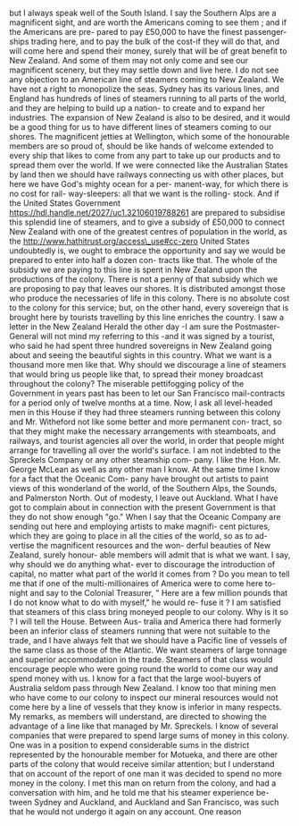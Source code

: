 but I always speak well of the South Island. I say the Southern Alps are a magnificent sight, and are worth the Americans coming to see them ; and if the Americans are pre- pared to pay £50,000 to have the finest passenger-ships trading here, and to pay the bulk of the cost-if they will do that, and will come here and spend their money, surely that will be of great benefit to New Zealand. And some of them may not only come and see our magnificent scenery, but they may settle down and live here. I do not see any objection to an American line of steamers coming to New Zealand. We have not a right to monopolize the seas. Sydney has its various lines, and England has hundreds of lines of steamers running to all parts of the world, and they are helping to build up a nation- to create and to expand her industries. The expansion of New Zealand is also to be desired, and it would be a good thing for us to have different lines of steamers coming to our shores. The magnificent jetties at Wellington, which some of the honourable members are so proud of, should be like hands of welcome extended to every ship that likes to come from any part to take up our products and to spread them over the world. If we were connected like the Australian States by land then we should have railways connecting us with other places, but here we have God's mighty ocean for a per- manent-way, for which there is no cost for rail- way-sleepers: all that we want is the rolling- stock. And if the United States Government https://hdl.handle.net/2027/uc1.32106019788261 are prepared to subsidise this splendid line of steamers, and to give a subsidy of £50,000 to connect New Zealand with one of the greatest centres of population in the world, as the http://www.hathitrust.org/access\_use#cc-zero United States undoubtedly is, we ought to embrace the opportunity and say we would be prepared to enter into half a dozen con- tracts like that. The whole of the subsidy we are paying to this line is spent in New Zealand upon the productions of the colony. There is not a penny of that subsidy which we are proposing to pay that leaves our shores. It is distributed amongst those who produce the necessaries of life in this colony. There is no absolute cost to the colony for this service; but, on the other hand, every sovereign that is brought here by tourists travelling by this line enriches the country. I saw a letter in the New Zealand Herald the other day -I am sure the Postmaster-General will not mind my referring to this -and it was signed by a tourist, who said he had spent three hundred sovereigns in New Zealand going about and seeing the beautiful sights in this country. What we want is a thousand more men like that. Why should we discourage a line of steamers that would bring us people like that, to spread their money broadcast throughout the colony? The miserable pettifogging policy of the Government in years past has been to let our San Francisco mail-contracts for a period only of twelve months at a time. Now, I ask all level-headed men in this House if they had three steamers running between this colony and Mr. Witheford not like some better and more permanent con- tract, so that they might make the necessary arrangements with steamboats, and railways, and tourist agencies all over the world, in order that people might arrange for travelling all over the world's surface. I am not indebted to the Spreckels Company or any other steamship com- pany. I like the Hon. Mr. George McLean as well as any other man I know. At the same time I know for a fact that the Oceanic Com- pany have brought out artists to paint views of this wonderland of the world, of the Southern Alps, the Sounds, and Palmerston North. Out of modesty, I leave out Auckland. What I have got to complain about in connection with the present Government is that they do not show enough "go." When I say that the Oceanic Company are sending out here and employing artists to make magnifi- cent pictures, which they are going to place in all the cities of the world, so as to ad- vertise the magnificent resources and the won- derful beauties of New Zealand, surely honour- able members will admit that is what we want. I say, why should we do anything what- ever to discourage the introduction of capital, no matter what part of the world it comes from ? Do you mean to tell me that if one of the multi-millionaires of America were to come here to-night and say to the Colonial Treasurer, " Here are a few million pounds that I do not know what to do with myself," he would re- fuse it ? I am satisfied that steamers of this class bring moneyed people to our colony. Why is it so ? I will tell the House. Between Aus- tralia and America there had formerly been an inferior class of steamers running that were not suitable to the trade, and I have always felt that we should have a Pacific line of vessels of the same class as those of the Atlantic. We want steamers of large tonnage and superior accommodation in the trade. Steamers of that class would encourage people who were going round the world to come our way and spend money with us. I know for a fact that the large wool-buyers of Australia seldom pass through New Zealand. I know too that mining men who have come to our colony to inspect our mineral resources would not come here by a line of vessels that they know is inferior in many respects. My remarks, as members will understand, are directed to showing the advantage of a line like that managed by Mr. Spreckels. I know of several companies that were prepared to spend large sums of money in this colony. One was in a position to expend considerable sums in the district represented by the honourable member for Motueka, and there are other parts of the colony that would receive similar attention; but I understand that on account of the report of one man it was decided to spend no more money in the colony. I met this man on return from the colony, and had a conversation with him, and he told me that his steamer experience be- tween Sydney and Auckland, and Auckland and San Francisco, was such that he would not undergo it again on any account. One reason 